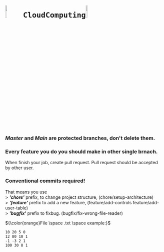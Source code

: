 # <img src="https://github.com/Arachnacein/CloudComputing/assets/106386298/e0d34dbe-5279-4680-a20c-acee7e60d048" width="10%" height="10%"></img> ```CloudComputing```<img src="https://github.com/Arachnacein/CloudComputing/assets/106386298/e0d34dbe-5279-4680-a20c-acee7e60d048" width="10%" height="10%"></img>




 ### ***Master*** and ***Main*** are protected branches, don't delete them.

 
 ### Every feature you do you should make in other single brnach.
  When finish your job, create pull request. Pull request should be accepted by other user.
  
  
### Conventional commits required!
   That means you use <br />
     >  ***'chore'*** prefix, to change project structure, (chore/setup-architecture)<br />
     >  ***'feature'*** prefix to add a new feature, (feature/add-controls  feature/add-user-table)<br />
     >  ***'bugfix'*** prefix to fixbug. (bugfix/fix-wrong-file-reader)<br />

${\color{orange}File \space .txt \space example:}$
```
10 20 5 0
12 80 10 1
-1 -3 2 1
100 30 8 1
```

